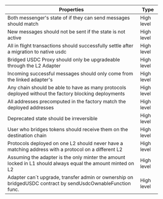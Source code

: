 | Properties                                                                                                   | Type       |
|--------------------------------------------------------------------------------------------------------------|------------|
| Both messenger's state of if they can send messages should match                                             | High level |
| New messages should not be sent if the state is not active                                                   | High level |
| All in flight transactions should successfully settle after a migration to native usdc                       | High level |
| Bridged USDC Proxy should only be upgradeable through the L2 Adapter                                         | High level |
| Incoming  successful messages should only come from the linked adapter's                                     | High level |
| Any chain should be able to have as many protocols deployed without the factory blocking deployments         | High level |
| All addresses precomputed in the factory match the deployed addresses                                        | High level |
| Deprecated state should be irreversible                                                                      | High level |
| User who bridges tokens should receive them on the destination chain                                         | High level |
| Protocols deployed on one L2 should never have a matching address with a protocol on a different L2          | High level |
| Assuming the adapter is the only minter the amount locked in L1 should always equal the amount minted on L2  | High level |
| Adapter can´t upgrade, transfer admin or ownership on bridgedUSDC contract by sendUsdcOwnableFunction func.  | High level |